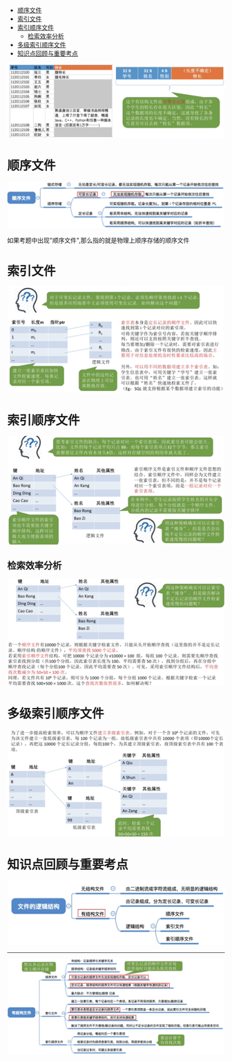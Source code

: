 - [顺序文件](#顺序文件)
- [索引文件](#索引文件)
- [索引顺序文件](#索引顺序文件)
  - [检索效率分析](#检索效率分析)
- [多级索引顺序文件](#多级索引顺序文件)
- [知识点回顾与重要考点](#知识点回顾与重要考点)

<img src="img/../../img/有结构文件-可变长记录.png">

# 顺序文件
<img src="img/../../img/顺序文件.png">

如果考题中出现"顺序文件",那么指的就是物理上顺序存储的顺序文件

# 索引文件
<img src="img/../../img/索引文件.png">

# 索引顺序文件
<img src="img/../../img/索引顺序文件.png">

## 检索效率分析
<img src="img/../../img/索引顺序文件-效率分析.png">

# 多级索引顺序文件
<img src="../img/多级索引顺序文件.png">

# 知识点回顾与重要考点
<img src="../img/文件的逻辑结构分析.png">
<hr>
<img src="../img/有结构文件-知识回顾与重要考点.png">